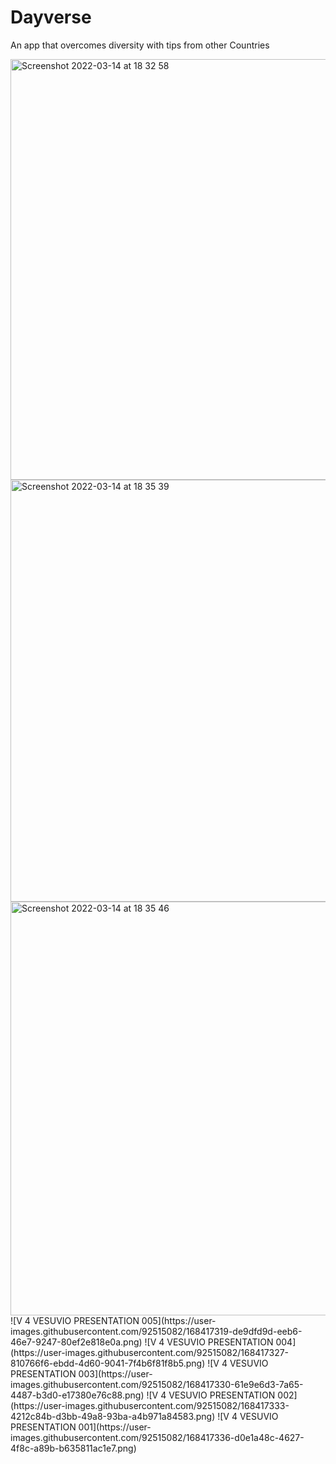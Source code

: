 # Dayverse
An app that overcomes diversity with tips from other Countries 

<img width="673" alt="Screenshot 2022-03-14 at 18 32 58" src="https://user-images.githubusercontent.com/92515082/168417107-cc8385d6-26e7-49ee-a621-148ac7a012bb.png">
<img width="675" alt="Screenshot 2022-03-14 at 18 35 39" src="https://user-images.githubusercontent.com/92515082/168417108-7aa6572a-f80d-4a2c-abea-15b537d7ce47.png">
<img width="662" alt="Screenshot 2022-03-14 at 18 35 46" src="https://user-images.githubusercontent.com/92515082/168417109-53e05602-cbfc-44c2-9e1d-1f9cd87125db.png">
![V 4 VESUVIO PRESENTATION 005](https://user-images.githubusercontent.com/92515082/168417319-de9dfd9d-eeb6-46e7-9247-80ef2e818e0a.png)
![V 4 VESUVIO PRESENTATION 004](https://user-images.githubusercontent.com/92515082/168417327-810766f6-ebdd-4d60-9041-7f4b6f81f8b5.png)
![V 4 VESUVIO PRESENTATION 003](https://user-images.githubusercontent.com/92515082/168417330-61e9e6d3-7a65-4487-b3d0-e17380e76c88.png)
![V 4 VESUVIO PRESENTATION 002](https://user-images.githubusercontent.com/92515082/168417333-4212c84b-d3bb-49a8-93ba-a4b971a84583.png)
![V 4 VESUVIO PRESENTATION 001](https://user-images.githubusercontent.com/92515082/168417336-d0e1a48c-4627-4f8c-a89b-b635811ac1e7.png)
